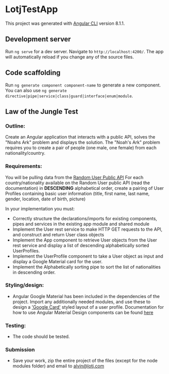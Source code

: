 # LotjTestApp

This project was generated with [Angular CLI](https://github.com/angular/angular-cli) version 8.1.1.

## Development server

Run `ng serve` for a dev server. Navigate to `http://localhost:4200/`. The app will automatically reload if you change any of the source files.

## Code scaffolding

Run `ng generate component component-name` to generate a new component. You can also use `ng generate directive|pipe|service|class|guard|interface|enum|module`.

## Law of the Jungle Test

### Outline:
Create an Angular application that interacts with a public API, solves the "Noahs Ark" problem and displays the solution.
The "Noah's Ark" problem requires you to create a pair of people (one male, one female) from each nationality/country.

### Requirements: 
You will be pulling data from the [Random User Public API](https://randomuser.me/)
For each country/nationality available on the Random User public API (read the documentation) in **DESCENDING** alphabetical order, create a pairing of User Profiles containing basic user information (title, first name, last name, gender, location, date of birth, picture)

In your implementation you must:
- Correctly structure the declarations/imports for existing components, pipes and services in the existing app module and shared module
- Implement the User rest service to make HTTP GET requests to the API, and construct and return User class objects
- Implement the App component to retrieve User objects from the User rest service and display a list of descending alphabetically sorted UserProfiles.
- Implement the UserProfile component to take a User object as input and display a Google Material card for the user. 
- Implement the Alphabetically sorting pipe to sort the list of nationalities in descending order.

### Styling/design:
- Angular Google Material has been included in the dependencies of the project. Import any additionally needed modules, and use these to design a ['Google Card'](https://material.angular.io/components/card/examples) styled layout of a user profile.
Documentation for how to use Angular Material Design components can be found [here](https://material.angular.io/guides) 

### Testing:
- The code should be tested.

### Submission
- Save your work, zip the entire project of the files (except for the node modules folder) and email to alvin@lotj.com 